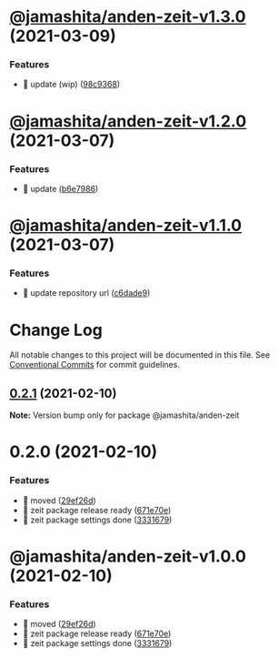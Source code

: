 # [@jamashita/anden-zeit-v1.3.0](https://github.com/jamashita/anden/compare/@jamashita/anden-zeit-v1.2.0...@jamashita/anden-zeit-v1.3.0) (2021-03-09)


### Features

* 🎸 update (wip) ([98c9368](https://github.com/jamashita/anden/commit/98c9368afd959c38d7e9d07cbda0658a12add0ba))

# [@jamashita/anden-zeit-v1.2.0](https://github.com/jamashita/anden/compare/@jamashita/anden-zeit-v1.1.0...@jamashita/anden-zeit-v1.2.0) (2021-03-07)


### Features

* 🎸 update ([b6e7986](https://github.com/jamashita/anden/commit/b6e7986abb78e1ba62c2efe834081595e6ca7af3))

# [@jamashita/anden-zeit-v1.1.0](https://github.com/jamashita/anden/compare/@jamashita/anden-zeit-v1.0.0...@jamashita/anden-zeit-v1.1.0) (2021-03-07)


### Features

* 🎸 update repository url ([c6dade9](https://github.com/jamashita/anden/commit/c6dade9fd10eb259cda87b1b9c88ad196e28776d))

# Change Log

All notable changes to this project will be documented in this file.
See [Conventional Commits](https://conventionalcommits.org) for commit guidelines.

## [0.2.1](https://github.com/jamashita/anden.git/packages/zeit/compare/@jamashita/anden-zeit@0.2.0...@jamashita/anden-zeit@0.2.1) (2021-02-10)

**Note:** Version bump only for package @jamashita/anden-zeit





# 0.2.0 (2021-02-10)


### Features

* 🎸 moved ([29ef26d](https://github.com/jamashita/anden.git/packages/zeit/commit/29ef26d9403ae718720fa9706f01c860b9a5d79a))
* 🎸 zeit package release ready ([671e70e](https://github.com/jamashita/anden.git/packages/zeit/commit/671e70ea4abf2439b8c1ad9fbc8913fc85740f0e))
* 🎸 zeit package settings done ([3331679](https://github.com/jamashita/anden.git/packages/zeit/commit/333167982afb24b0fa10d3dacdde90df8f650c02))





# @jamashita/anden-zeit-v1.0.0 (2021-02-10)


### Features

* 🎸 moved ([29ef26d](https://github.com/jamashita/anden/commit/29ef26d9403ae718720fa9706f01c860b9a5d79a))
* 🎸 zeit package release ready ([671e70e](https://github.com/jamashita/anden/commit/671e70ea4abf2439b8c1ad9fbc8913fc85740f0e))
* 🎸 zeit package settings done ([3331679](https://github.com/jamashita/anden/commit/333167982afb24b0fa10d3dacdde90df8f650c02))
